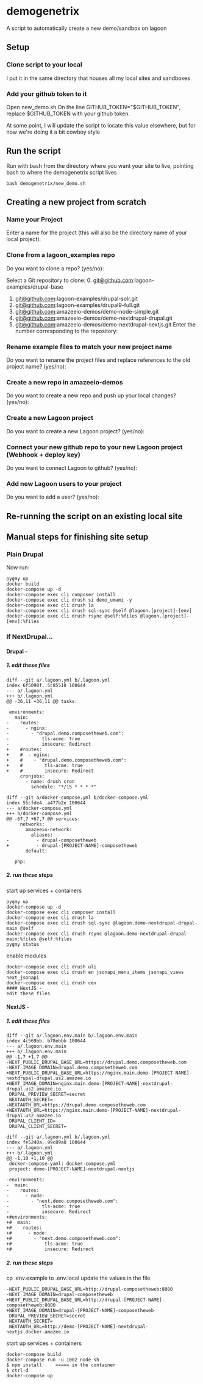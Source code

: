 # demogenetrix
A script to automatically create a new demo/sandbox on lagoon

## Setup

### Clone script to your local

I put it in the same directory that houses all my local sites and sandboxes

### Add your github token to it

Open new_demo.sh
On the line GITHUB_TOKEN="$GITHUB_TOKEN", replace $GITHUB_TOKEN with your github token.

At some point, I will update the script to locate this value elsewhere, but for now we're doing it a bit cowboy style

## Run the script

Run with bash from the directory where you want your site to live, pointing bash to where the demogenetrix script lives

`bash demogenetrix/new_demo.sh`

## Creating a new project from scratch

### Name your Project

Enter a name for the project (this will also be the directory name of your local project):

### Clone from a lagoon_examples repo

Do you want to clone a repo? (yes/no):

Select a Git repository to clone:
0. git@github.com:lagoon-examples/drupal-base
1. git@github.com:lagoon-examples/drupal-solr.git
2. git@github.com:lagoon-examples/drupal9-full.git
3. git@github.com:amazeeio-demos/demo-node-simple.git
4. git@github.com:amazeeio-demos/demo-nextdrupal-drupal.git
5. git@github.com:amazeeio-demos/demo-nextdrupal-nextjs.git
Enter the number corresponding to the repository:

### Rename example files to match your new project name

Do you want to rename the project files and replace references to the old project name? (yes/no):

### Create a new repo in amazeeio-demos

Do you want to create a new repo and push up your local changes? (yes/no):

### Create a new Lagoon project

Do you want to create a new Lagoon project? (yes/no):

### Connect your new github repo to your new Lagoon project (Webhook + deploy key)

Do you want to connect Lagoon to github? (yes/no):

### Add new Lagoon users to your project

Do you want to add a user? (yes/no):

## Re-running the script on an existing local site

## Manual steps for finishing site setup

### Plain Drupal

Now run:

```
pygmy up
docker build
docker-compose up -d
docker-compose exec cli composer install
docker-compose exec cli drush si demo_umami -y
docker-compose exec cli drush la
docker-compose exec cli drush sql-sync @self @lagoon.[project]-[env]
docker-compose exec cli drush rsync @self:%files @lagoon.[project]-[env]:%files
```

### If NextDrupal...

#### Drupal -

##### 1. edit these files

```
diff --git a/.lagoon.yml b/.lagoon.yml
index 6f5090f..5c85518 100644
--- a/.lagoon.yml
+++ b/.lagoon.yml
@@ -36,11 +36,11 @@ tasks:

 environments:
   main:
-    routes:
-      - nginx:
-        - "drupal.demo.composetheweb.com":
-            tls-acme: true
-            insecure: Redirect
+    #routes:
+    #  - nginx:
+    #    - "drupal.demo.composetheweb.com":
+    #        tls-acme: true
+    #        insecure: Redirect
     cronjobs:
       - name: drush cron
         schedule: "*/15 * * * *"
```

```
diff --git a/docker-compose.yml b/docker-compose.yml
index 55cfde4..a477b2e 100644
--- a/docker-compose.yml
+++ b/docker-compose.yml
@@ -67,7 +67,7 @@ services:
     networks:
       amazeeio-network:
         aliases:
-          - drupal-composetheweb
+          - drupal-[PROJECT-NAME]-composetheweb
       default:

   php:
```

##### 2. run these steps

start up services + containers

```
pygmy up
docker-compose up -d
docker-compose exec cli composer install
docker-compose exec cli drush la
docker-compose exec cli drush sql-sync @lagoon.demo-nextdrupal-drupal-main @self
docker-compose exec cli drush rsync @lagoon.demo-nextdrupal-drupal-main:%files @self:%files
pygmy status
```

enable modules

```
docker-compose exec cli drush uli
docker-compose exec cli drush en jsonapi_menu_items jsonapi_views next_jsonapi
docker-compose exec cli drush cex
#### NextJS - 
edit these files
```

#### NextJS -

##### 1. edit these files

```
diff --git a/.lagoon.env.main b/.lagoon.env.main
index 4c569bb..b78ebbb 100644
--- a/.lagoon.env.main
+++ b/.lagoon.env.main
@@ -1,7 +1,7 @@
-NEXT_PUBLIC_DRUPAL_BASE_URL=https://drupal.demo.composetheweb.com
-NEXT_IMAGE_DOMAIN=drupal.demo.composetheweb.com
+NEXT_PUBLIC_DRUPAL_BASE_URL=https://nginx.main.demo-[PROJECT-NAME]-nextdrupal-drupal.us2.amazee.io
+NEXT_IMAGE_DOMAIN=nginx.main.demo-[PROJECT-NAME]-nextdrupal-drupal.us2.amazee.io
 DRUPAL_PREVIEW_SECRET=secret
 NEXTAUTH_SECRET=
-NEXTAUTH_URL=https://drupal.demo.composetheweb.com
+NEXTAUTH_URL=https://nginx.main.demo-[PROJECT-NAME]-nextdrupal-drupal.us2.amazee.io
 DRUPAL_CLIENT_ID=
 DRUPAL_CLIENT_SECRET=
```

```
diff --git a/.lagoon.yml b/.lagoon.yml
index fe5240a..99c89a8 100644
--- a/.lagoon.yml
+++ b/.lagoon.yml
@@ -1,10 +1,10 @@
 docker-compose-yaml: docker-compose.yml
 project: demo-[PROJECT-NAME]-nextdrupal-nextjs

-environments:
-  main:
-    routes:
-      - node:
-        - "next.demo.composetheweb.com":
-            tls-acme: true
-            insecure: Redirect
+#environments:
+#  main:
+#    routes:
+#      - node:
+#        - "next.demo.composetheweb.com":
+#            tls-acme: true
+#            insecure: Redirect
```

##### 2. run these steps

cp .env.example to .env.local
update the values in the file

```
-NEXT_PUBLIC_DRUPAL_BASE_URL=http://drupal-composetheweb:8080
-NEXT_IMAGE_DOMAIN=drupal-composetheweb
+NEXT_PUBLIC_DRUPAL_BASE_URL=http://drupal-[PROJECT-NAME]-composetheweb:8080
+NEXT_IMAGE_DOMAIN=drupal-[PROJECT-NAME]-composetheweb
 DRUPAL_PREVIEW_SECRET=secret
 NEXTAUTH_SECRET=
 NEXTAUTH_URL=http://demo-[PROJECT-NAME]-nextdrupal-nextjs.docker.amazee.io
```

start up services + containers

```
docker-compose build
docker-compose run -u 1002 node sh
$ npm install     <==== in the container
$ ctrl-d      
docker-compose up
```